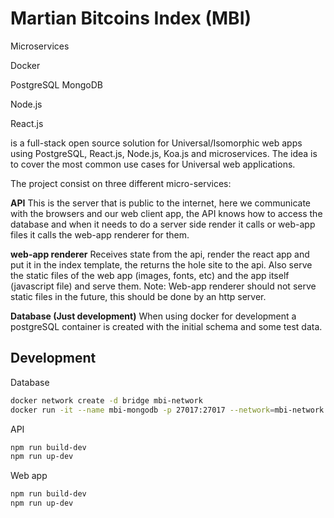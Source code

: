 # Martian Bitcoins Index (MBI)

Microservices

Docker

PostgreSQL
MongoDB

Node.js

React.js

 is a full-stack open source solution for Universal/Isomorphic web apps using PostgreSQL, React.js, Node.js, Koa.js and microservices. The idea is to cover the most common use cases for Universal web applications.

The project consist on three different micro-services:

__API__
This is the server that is public to the internet, here we communicate with the browsers and our web client app, the API knows how to access the database and when it needs to do a server side render it calls or web-app files it calls the web-app renderer for them.

__web-app renderer__
Receives state from the api, render the react app and put it in the index template, the returns the hole site to the api.
Also serve the static files of the web app (images, fonts, etc) and the app itself (javascript file) and serve them.
Note: Web-app renderer should not serve static files in the future, this should be done by an http server.

__Database (Just development)__
When using docker for development a postgreSQL container is created with the initial schema and some test data.

## Development

Database

```sh
docker network create -d bridge mbi-network
docker run -it --name mbi-mongodb -p 27017:27017 --network=mbi-network mongo:3.6.8-stretch
```

API

```sh
npm run build-dev
npm run up-dev
```

Web app

```sh
npm run build-dev
npm run up-dev
```